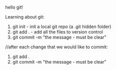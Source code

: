 hello git!

Learning about git:

1) git init - init a local git repo (a .git hidden folder)
2) git add . - add all the files to version control
3) git commit -m "the message - must be clear"

//after each change that we would like to commit:
1) git add .
2) git commit -m "the message - must be clear"
